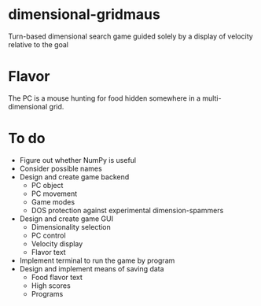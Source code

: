 # dimensional-gridmaus
Turn-based dimensional search game guided solely by a display of velocity relative to the goal

# Flavor
The PC is a mouse hunting for food hidden somewhere in a multi-dimensional grid.

# To do
* Figure out whether NumPy is useful
* Consider possible names
* Design and create game backend
  * PC object
  * PC movement
  * Game modes
  * DOS protection against experimental dimension-spammers
* Design and create game GUI
  * Dimensionality selection
  * PC control
  * Velocity display
  * Flavor text
* Implement terminal to run the game by program
* Design and implement means of saving data
  * Food flavor text
  * High scores
  * Programs
